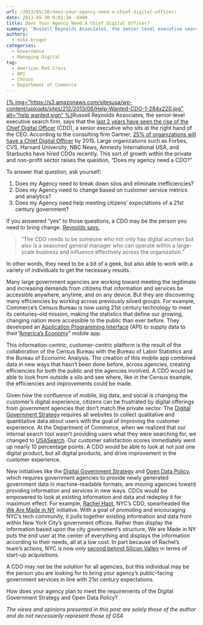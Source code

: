 ```yaml
---
url: /2013/05/30/does-your-agency-need-a-chief-digital-officer/
date: 2013-05-30 9:03:16 -0400
title: Does Your Agency Need A Chief Digital Officer?
summary: 'Russell Reynolds Associates, the senior-level executive search firm, says that the last 2 years have seen the rise of the Chief Digital Officer (CDO), a senior executive who sits at the right hand of the CEO. According to the consulting firm Gartner, 25% of organizations will have a Chief Digital'
authors:
  - mike-kruger
categories:
  - Governance
  - Managing Digital
tag:
  - American Red Cross
  - API
  - Census
  - Department of Commerce
---
```


[{% img="https://s3.amazonaws.com/sitesusa/wp-content/uploads/sites/212/2013/06/Help-Wanted-CDO-1-284x220.jpg" alt="help wanted sign" %}](https://s3.amazonaws.com/sitesusa/wp-content/uploads/sites/212/2013/06/Help-Wanted-CDO-1-284x220.jpg)Russell Reynolds Associates, the senior-level executive search firm, says that the [last 2 years have seen the rise of the Chief Digital Officer](http://www.russellreynolds.com/content/leadership-and-talent-rise-of-chief-digital-officer-CDO) (CDO), a senior executive who sits at the right hand of the CEO. According to the consulting firm Gartner, [25% of organizations will have a Chief Digital Officer](http://www.gartner.com/newsroom/id/2208015) by 2015. Large organizations such as Forbes, CVS, Harvard University, NBC News, Amnesty International USA, and Starbucks have hired CDOs recently. This sort of growth within the private and non-profit sector raises  the question, “Does my agency need a CDO?”

To answer that question, ask yourself:

  1. Does my Agency need to break down silos and eliminate inefficiencies?
  2. Does my Agency need to change based on customer service metrics and analytics?
  3. Does my Agency need help meeting citizens’ expectations of a 21st century government?

If you answered “yes” to those questions, a CDO may be the person you need to bring change. [Reynolds says](http://www.russellreynolds.com/content/leadership-and-talent-rise-of-chief-digital-officer-CDO),

> “The CDO needs to be someone who not only has digital acumen but also is a seasoned general manager who can operate within a large-scale business and influence effectively across the organization.”

In other words, they need to be a bit of a geek, but also able to work with a variety of individuals to get the necessary results.

Many large government agencies are working toward meeting the legitimate and increasing demands from citizens that information and services be accessible anywhere, anytime, and on any device. But they are discovering many efficiencies by working across previously siloed groups. For example, Commerce’s Census Bureau is now using 21st century technology to meet its centuries-old mission, making the statistics that define our growing, changing nation more accessible to the public than ever before. They developed an [Application Programming Interface](https://www.WHATEVER/2013/04/30/apis-in-government/ "APIs in Government") (API) to supply data to their&#8221;[America’s Economy](http://www.census.gov/mobile/)&#8221; mobile app.

This information-centric, customer-centric platform is the result of the collaboration of the Census Bureau with the Bureau of Labor Statistics and the Bureau of Economic Analysis. The creation of this mobile app combined data in new ways that hasn’t been done before, across agencies, creating efficiencies for both the public and the agencies involved. A CDO would be able to look from outside a silo and see where, like in the Census example, the efficiencies and improvements could be made.

Given how the confluence of mobile, big data, and social is changing the customer’s digital experience, citizens can be frustrated by digital offerings from government agencies that don’t match the private sector. The [Digital Government Strategy](http://www.whitehouse.gov/sites/default/files/omb/egov/digital-government/digital-government.html) requires all websites to collect qualitative and quantitative data about users with the goal of improving the customer experience. At the Department of Commerce, when we realized that our internal search tool wasn’t providing users what they were searching for, we changed to [USASearch](http://usasearch.howto.gov/). Our customer satisfaction scores immediately went up nearly 10 percentage points. A CDO would be able to look at not just one digital product, but all digital products, and drive improvement in the customer experience.

New initiatives like the [Digital Government Strategy](http://www.whitehouse.gov/sites/default/files/omb/egov/digital-government/digital-government.html) and [Open Data Policy](http://www.whitehouse.gov/blog/2013/05/09/landmark-steps-liberate-open-data), which requires government agencies to provide newly generated government data in machine-readable formats, are moving agencies toward providing information and services in new ways. CDOs would be empowered to look at existing information and data and redeploy it for maximum effect. For example, [Rachel Haot](http://en.wikipedia.org/wiki/Rachel_Haot), NYC’s CDO, spearheaded the [We Are Made in NY](http://wearemadeinny.com/) initiative. With a goal of promoting and encouraging NYC’s tech community, it pulls together existing information and data from within New York City’s government offices. Rather than display the information based upon the city government’s structure, We are Made in NY puts the end user at the center of everything and displays the information according to their needs, all at a low cost. In part because of Rachel’s team’s actions, NYC is now only [second behind Silicon Valley](http://mashable.com/2013/05/19/tech-hub-startups/) in terms of start-up acquisitions.

A CDO may not be the solution for all agencies, but this individual may be the person you are looking for to bring your agency’s public-facing government services in line with 21st century expectations.

How does your agency plan to meet the requirements of the Digital Government Strategy and Open Data Policy?

_The views and opinions presented in this post are solely those of the author and do not necessarily represent those of  GSA_